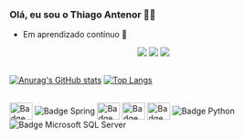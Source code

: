 ### Olá, eu sou o Thiago Antenor ✌🏾
- Em aprendizado contínuo 🚀

 <div align="center">
      <a href="https://www.linkedin.com/in/thiago-antenor/"><img src="https://img.shields.io/badge/LinkedIn-0077B5?style=for-the-badge&logo=linkedin&logoColor=white" target="_blank"></a>
    <a href="mailto:thiagoantenor31@gmail.com"><img src="https://img.shields.io/badge/Gmail-D14836?style=for-the-badge&logo=gmail&logoColor=white" target="_blank"></a>
    <a href="https://www.instagram.com/thiago_django/"><img src="https://img.shields.io/badge/Instagram-E4405F?style=for-the-badge&logo=instagram&logoColor=white" target="_blank"></a>
  </div>
  
##

<div>
<a href="https://github.com/thiagosilvaantenor">

[![Anurag's GitHub stats](https://github-readme-stats.vercel.app/api?username=thiagosilvaantenor&show_icons=true&theme=tokyonight)](https://github.com/anuraghazra/github-readme-stats)
 [![Top Langs](https://github-readme-stats.vercel.app/api/top-langs/?username=thiagosilvaantenor&theme=tokyonight&layout=compact)](https://github.com/anuraghazra/github-readme-stats)
</div>
  
<div style="display = inline_block"><br>
   <img align="center" alt="Badge Java" height="30" width="40" src="https://cdn.jsdelivr.net/gh/devicons/devicon/icons/java/java-original.svg" />
   <img align="center" alt="Badge Spring" src="https://img.shields.io/badge/Spring-6DB33F?style=for-the-badge&logo=spring&logoColor=white"/>
  <img align="center" alt="Badge Js" height="30" width="40" src="https://cdn.jsdelivr.net/gh/devicons/devicon/icons/javascript/javascript-original.svg" />
   <img align="center" alt="Badge Bootstrap" height="30" width="40" src="https://cdn.jsdelivr.net/gh/devicons/devicon/icons/bootstrap/bootstrap-original.svg" /> 
   <img align="center" alt="Badge React" height="30" width="40" src="https://cdn.jsdelivr.net/gh/devicons/devicon/icons/react/react-original.svg" />
<img align="center" alt="Badge Python"  src="https://img.shields.io/badge/Python-3776AB?style=for-the-badge&logo=python&logoColor=white"/>
  <img align="center" alt="Badge Microsoft SQL Server" src="https://img.shields.io/badge/Microsoft_SQL_Server-CC2927?style=for-the-badge&logo=microsoft-sql-server&logoColor=white" />
  </div>
          
  ##          
